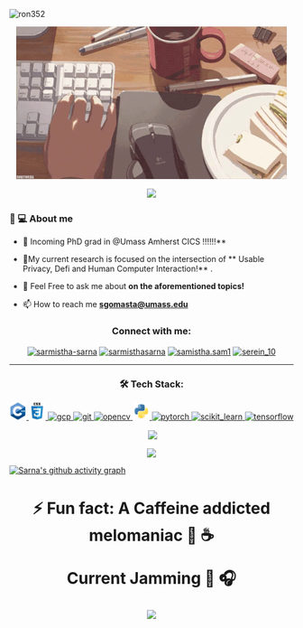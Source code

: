 
<p align="left"> <img src="https://komarev.com/ghpvc/?username=ron352&label=Profile%20views&color=0e75b6&style=flat" alt="ron352" /> </p>
<p align="center"> <img src="https://github.com/ron352/ron352/blob/main/sarna.gif" alt="ron352" /> </p>

<p align="center">
  <img src="https://readme-typing-svg.herokuapp.com?color=0d8eceF&size=30&center=true&vCenter=true&width=550&height=70&lines=Hey+There+%F0%9F%91%8B%2C+I+am+Sarna+✌️+;▶+A+Research+Driven+Person+%F0%9F%92%BB;▶+A+Data+Science+Enthusiast+%F0%9F%93%94;▶+Quick+Learner+%F0%9F%95%B5%EF%B8%8F%E2%80%8D%E2%99%80%EF%B8%8F">
</p>


<h3 align="left"> 👧 💻  About me </h3>

- 🔭 Incoming PhD grad in @Umass Amherst CICS !!!!!!**

- 🌱My current research is focused  on the intersection of ** Usable Privacy, Defi and Human Computer Interaction!** .

- 💬 Feel Free to ask me about **on the aforementioned topics!**

- 📫 How to reach me **sgomasta@umass.edu**
      

<h3 align="center">Connect with me:</h3>
<p align="center">  
<a href="https://linkedin.com/in/sarmistha-sarna" target="blank"><img align="center" src="https://raw.githubusercontent.com/rahuldkjain/github-profile-readme-generator/master/src/images/icons/Social/linked-in-alt.svg" alt="sarmistha-sarna" height="30" width="40" /></a>
<a href="https://kaggle.com/sarmisthasarna" target="blank"><img align="center" src="https://raw.githubusercontent.com/rahuldkjain/github-profile-readme-generator/master/src/images/icons/Social/kaggle.svg" alt="sarmisthasarna" height="30" width="40" /></a>
<a href="https://fb.com/samistha.sam1" target="blank"><img align="center" src="https://raw.githubusercontent.com/rahuldkjain/github-profile-readme-generator/master/src/images/icons/Social/facebook.svg" alt="samistha.sam1" height="30" width="40" /></a>
<a href="https://instagram.com/serein_10" target="blank"><img align="center" src="https://raw.githubusercontent.com/rahuldkjain/github-profile-readme-generator/master/src/images/icons/Social/instagram.svg" alt="serein_10" height="30" width="40" /></a>
</p>

<hr>
<h3 align="center"> 🛠 Tech Stack:</h3>

<p align="center">
</a> <a href="https://www.w3schools.com/cpp/" target="_blank"> <img src="https://raw.githubusercontent.com/devicons/devicon/master/icons/cplusplus/cplusplus-original.svg" alt="cplusplus" width="30" height="30"/> </a> <a href="https://www.w3schools.com/css/" target="_blank"> <img src="https://raw.githubusercontent.com/devicons/devicon/master/icons/css3/css3-original-wordmark.svg" alt="css3" width="30" height="30"/> </a> <a href="https://cloud.google.com" target="_blank"> <img src="https://www.vectorlogo.zone/logos/google_cloud/google_cloud-icon.svg" alt="gcp" width="30" height="30"/> </a> <a href="https://git-scm.com/" target="_blank"> <img src="https://www.vectorlogo.zone/logos/git-scm/git-scm-icon.svg" alt="git" width="30" height="30"/> </a> <a href="https://opencv.org/" target="_blank"> <img src="https://www.vectorlogo.zone/logos/opencv/opencv-icon.svg" alt="opencv" width="30" height="30"/> </a> <a href="https://www.python.org" target="_blank"><img src="https://raw.githubusercontent.com/devicons/devicon/master/icons/python/python-original.svg" alt="python" width="30" height="30"/> </a> <a href="https://pytorch.org/" target="_blank"> <img src="https://www.vectorlogo.zone/logos/pytorch/pytorch-icon.svg" alt="pytorch" width="30" height="30"/> </a> <a href="https://scikit-learn.org/" target="_blank"> <img src="https://upload.wikimedia.org/wikipedia/commons/0/05/Scikit_learn_logo_small.svg" alt="scikit_learn" width="30" height="30"/> </a> <a href="https://www.tensorflow.org" target="_blank"> <img src="https://www.vectorlogo.zone/logos/tensorflow/tensorflow-icon.svg" alt="tensorflow" width="30" height="30"/> </a> </p>
<p align ="center">&nbsp;<img align="center" src="https://github-readme-stats.vercel.app/api?username=ron352&show_icons=true&count_private=true&theme=react" /><p align="center"><img align="center" src="http://github-readme-streak-stats.herokuapp.com?user=ron352&theme=react" />

[![Sarna's github activity graph](https://activity-graph.herokuapp.com/graph?username=ron352&bg_color=000000&color=1fdbd8&line=ff5c5c&point=1adbce&area=true&hide_border=true)](https://github.com/ashutosh00710/github-readme-activity-graph)

<!-- ----------- GITHUB STATS SECTION END ------------ -->


<h1>
<p align="center"> ⚡ Fun fact:  A 	Caffeine addicted melomaniac  🎵 ☕
   <p align="center"> Current Jamming 🤟 🎧
</h1>

<!-- Nothing weird to see here -->
<p align="center">
  <a href="https://novatorem-steel-phi.vercel.app/api/spotify">
    <!-- Music bars move to the beat and are colored based on the track's happiness, danceability and energy! -->
    <img src="https://novatorem-steel-phi.vercel.app/api/spotify">
  </a>
</p>
<!-- ----------- CONNECT WITH ME SECTION ------------ -->
